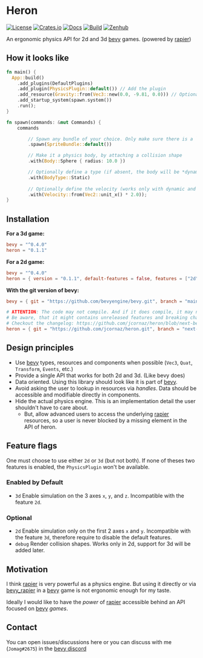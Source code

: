# Heron

[![License](https://img.shields.io/github/license/jcornaz/heron)](https://github.com/jcornaz/heron/blob/main/LICENSE)
[![Crates.io](https://img.shields.io/crates/v/heron)](https://crates.io/crates/heron)
[![Docs](https://docs.rs/heron/badge.svg)](https://docs.rs/heron)
[![Build](https://img.shields.io/github/workflow/status/jcornaz/heron/Build)](https://github.com/jcornaz/heron/actions?query=workflow%3ABuild+branch%3Amain)
[![Zenhub](https://img.shields.io/badge/workspace-zenhub-%236061be)](https://app.zenhub.com/workspaces/heron-600478067304b1000e27f4c4/board)

An ergonomic physics API for 2d and 3d [bevy] games. (powered by [rapier])

## How it looks like

```rust
fn main() {
  App::build()
    .add_plugins(DefaultPlugins)
    .add_plugin(PhysicsPlugin::default()) // Add the plugin
    .add_resource(Gravity::from(Vec3::new(0.0, -9.81, 0.0))) // Optionally define gravity
    .add_startup_system(spawn.system())
    .run();
}

fn spawn(commands: &mut Commands) {
    commands

        // Spawn any bundle of your choice. Only make sure there is a `GlobalTransform`
        .spawn(SpriteBundle::default())

        // Make it a physics body, by attaching a collision shape
        .with(Body::Sphere { radius: 10.0 })

        // Optionally define a type (if absent, the body will be *dynamic*)
        .with(BodyType::Static)
        
        // Optionally define the velocity (works only with dynamic and kinematic bodies)
        .with(Velocity::from(Vec2::unit_x() * 2.0));
}
```

## Installation


**For a 3d game:**
```toml
bevy = "^0.4.0"
heron = "0.1.1"
```

**For a 2d game:**
```toml
bevy = "^0.4.0"
heron = { version = "0.1.1", default-features = false, features = ["2d"] }
```

**With the git version of bevy:**
```toml
bevy = { git = "https://github.com/bevyengine/bevy.git", branch = "main" }

# ATTENTION: The code may not compile. And if it does compile, it may not work properly!
# Be aware, that it might contains unreleased features and breaking changes too.
# Checkout the changelog: https://github.com/jcornaz/heron/blob/next-bevy/CHANGELOG.md#unreleased
heron = { git = "https://github.com/jcornaz/heron.git", branch = "next-bevy" }
```


## Design principles

* Use [bevy] types, resources and components when possible (`Vec3`, `Quat`, `Transform`, `Events`, etc.)
* Provide a single API that works for both 2d and 3d. (Like bevy does)
* Data oriented. Using this library should look like it is part of [bevy].
* Avoid asking the user to lookup in resources via *handles*. Data should be accessible and modifiable directly in components.
* Hide the actual physics engine. This is an implementation detail the user shouldn't have to care about.
    * But, allow advanced users to access the underlying [rapier] resources, so a user is never blocked by a missing
      element in the API of heron.


## Feature flags

One must choose to use either `2d` or `3d` (but not both). If none of theses two features is enabled, the `PhysicsPlugin` won't be available.

### Enabled by Default

* `3d` Enable simulation on the 3 axes `x`, `y`, and `z`. Incompatible with the feature `2d`.

### Optional

* `2d` Enable simulation only on the first 2 axes `x` and `y`. Incompatible with the feature `3d`, therefore require to disable the default features.
* `debug` Render collision shapes. Works only in 2d, support for 3d will be added later.


## Motivation

I think [rapier] is very powerful as a physics engine. But using it directly or via [bevy_rapier] in a [bevy] game is
not ergonomic enough for my taste.

Ideally I would like to have the *power* of [rapier] accessible behind an API focused on [bevy] *games*.


[bevy]: https://bevyengine.org

[rapier]: https://rapier.rs

[bevy_rapier]: https://github.com/dimforge/bevy_rapier


## Contact

You can open issues/discussions here or you can discuss with me (`Jomag#2675`) in the [bevy discord](https://discord.com/invite/gMUk5Ph)
